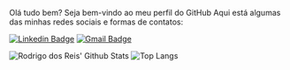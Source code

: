 Olá tudo bem? Seja bem-vindo ao meu perfil do GitHub
Aqui está algumas das minhas redes sociais e formas de contatos:

[![Linkedin Badge](https://img.shields.io/badge/-LinkedIn-blue?style=flat-square&logo=Linkedin&logoColor=white&link=https://www.linkedin.com/in/rodrigo-dos-reis-49ab2425/)](https://www.linkedin.com/in/rodrigo-dos-reis-49ab2425/)
[![Gmail Badge](https://img.shields.io/badge/-dosreis.reis@gmail.com-c14438?style=flat-square&logo=Gmail&logoColor=white&link=mailto:dosreis.reis@gmail.com)](mailto:dosreis.reis@gmail.com)

![Rodrigo dos Reis' Github Stats](https://github-readme-stats.vercel.app/api?username=rodrigord1987&show_icons=true&theme=tokyonight)
![Top Langs](https://github-readme-stats.vercel.app/api/top-langs/?username=rodrigord1987&layout=compact&theme=radical)
